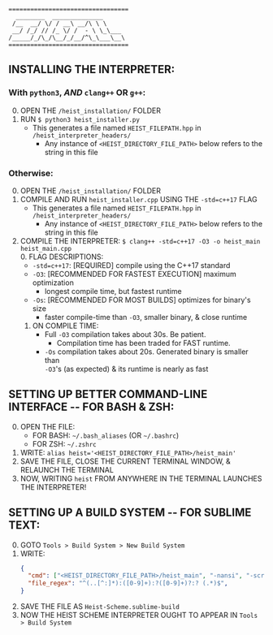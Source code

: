 ```
=================================
  ________  ______________
 /__  __/ \/ / __\ __/\ \ \
 __/ /_/ // /_ \/ /  - \ \_\___
/_____/_/\_/\__/_/__/^\_\___\__\
=================================
```

INSTALLING THE INTERPRETER:
----------------------------

### With `python3`, ___AND___ `clang++` OR `g++`:
0. OPEN THE `/heist_installation/` FOLDER
1. RUN `$ python3 heist_installer.py`
   - This generates a file named `HEIST_FILEPATH.hpp` in `/heist_interpreter_headers/`
     * Any instance of `<HEIST_DIRECTORY_FILE_PATH>` below refers to the string in this file


### Otherwise:
0. OPEN THE `/heist_installation/` FOLDER
1. COMPILE AND RUN `heist_installer.cpp` USING THE `-std=c++17` FLAG
   - This generates a file named `HEIST_FILEPATH.hpp` in `/heist_interpreter_headers/`
     * Any instance of `<HEIST_DIRECTORY_FILE_PATH>` below refers to the string in this file
2. COMPILE THE INTERPRETER: `$ clang++ -std=c++17 -O3 -o heist_main heist_main.cpp`<br>
   0. FLAG DESCRIPTIONS:
      - `-std=c++17`: [REQUIRED] compile using the C++17 standard
      - `-O3`: [RECOMMENDED FOR FASTEST EXECUTION] maximum optimization
        * longest compile time, but fastest runtime
      - `-Os`: [RECOMMENDED FOR MOST BUILDS] optimizes for binary's size
        * faster compile-time than `-O3`, smaller binary, & close runtime
   1. ON COMPILE TIME:
      - Full `-O3` compilation takes about 30s. Be patient.
        * Compilation time has been traded for FAST runtime.
      - `-Os` compilation takes about 20s. Generated binary is smaller than<br>
        `-O3`'s (as expected) & its runtime is nearly as fast



SETTING UP BETTER COMMAND-LINE INTERFACE -- FOR BASH & ZSH:
------------------------------------------------------------

0. OPEN THE FILE:
   * FOR BASH: `~/.bash_aliases` (OR `~/.bashrc`)
   * FOR ZSH: `~/.zshrc`
1. WRITE: `alias heist='<HEIST_DIRECTORY_FILE_PATH>/heist_main'`
2. SAVE THE FILE, CLOSE THE CURRENT TERMINAL WINDOW, & RELAUNCH THE TERMINAL
3. NOW, WRITING `heist` FROM ANYWHERE IN THE TERMINAL LAUNCHES THE INTERPRETER!



SETTING UP A BUILD SYSTEM -- FOR SUBLIME TEXT:
-----------------------------------------------

0. GOTO `Tools > Build System > New Build System`
1. WRITE:
    ```json
    {
      "cmd": ["<HEIST_DIRECTORY_FILE_PATH>/heist_main", "-nansi", "-script", "$file"],
      "file_regex": "^(..[^:]*):([0-9]+):?([0-9]+)?:? (.*)$",
    }
    ```
2. SAVE THE FILE AS `Heist-Scheme.sublime-build`
3. NOW THE HEIST SCHEME INTERPRETER OUGHT TO APPEAR IN `Tools > Build System`
